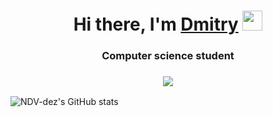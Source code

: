 <h1 align="center">Hi there, I'm <a href="https://daniilshat.ru/" target="_blank">Dmitry</a> 
<img src="https://github.com/blackcater/blackcater/raw/main/images/Hi.gif" height="32"/></h1>
<h3 align="center">Computer science student</h3>
<h3 align="center"><img src="https://media4.giphy.com/media/v1.Y2lkPTZjMDliOTUyeXE3MDN1NXJzeXQ5c2lud2ZjZnlwZzlpeHl0NmNuN3FvNTMxcnhzaSZlcD12MV9naWZzX3NlYXJjaCZjdD1n/VTtANKl0beDFQRLDTh/200w.gif"></h3>

![NDV-dez's GitHub stats](https://github-readme-stats.vercel.app/api?username=ndv-dez&show_icons=true&theme=radical)
